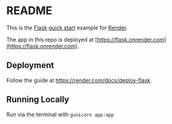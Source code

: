 # README

This is the [Flask](http://flask.pocoo.org/) [quick start](http://flask.pocoo.org/docs/1.0/quickstart/#a-minimal-application) example for [Render](https://render.com).

The app in this repo is deployed at [https://flask.onrender.com](https://flask.onrender.com).

## Deployment

Follow the guide at https://render.com/docs/deploy-flask.

## Running Locally

Run via the terminal with ```gunicorn app:app```
